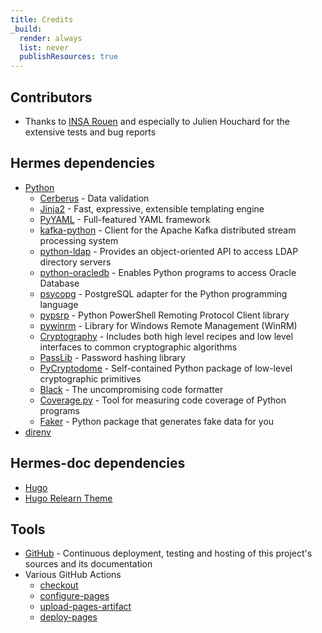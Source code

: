 ```yaml
---
title: Credits
_build:
  render: always
  list: never
  publishResources: true
---
```


## Contributors

- Thanks to [INSA Rouen](https://www.insa-rouen.fr/) and especially to Julien Houchard for the extensive tests and bug reports

## Hermes dependencies

- [Python](https://www.python.org/)
  - [Cerberus](https://docs.python-cerberus.org/) - Data validation
  - [Jinja2](https://jinja.palletsprojects.com/) - Fast, expressive, extensible templating engine
  - [PyYAML](https://pyyaml.org/) - Full-featured YAML framework
  - [kafka-python](https://kafka-python.readthedocs.io/) - Client for the Apache Kafka distributed stream processing system
  - [python-ldap](https://www.python-ldap.org/) - Provides an object-oriented API to access LDAP directory servers
  - [python-oracledb](https://python-oracledb.readthedocs.io/) - Enables Python programs to access Oracle Database
  - [psycopg](https://www.psycopg.org/) - PostgreSQL adapter for the Python programming language
  - [pypsrp](https://github.com/jborean93/pypsrp) - Python PowerShell Remoting Protocol Client library
  - [pywinrm](https://github.com/diyan/pywinrm/) - Library for Windows Remote Management (WinRM)
  - [Cryptography](https://cryptography.io/en/latest/) - Includes both high level recipes and low level interfaces to common cryptographic algorithms
  - [PassLib](https://passlib.readthedocs.io/) - Password hashing library
  - [PyCryptodome](https://www.pycryptodome.org/) - Self-contained Python package of low-level cryptographic primitives
  - [Black](https://black.readthedocs.io/) - The uncompromising code formatter
  - [Coverage.py](https://coverage.readthedocs.io/) - Tool for measuring code coverage of Python programs
  - [Faker](https://github.com/joke2k/faker) - Python package that generates fake data for you
- [direnv](https://direnv.net/)

## Hermes-doc dependencies

- [Hugo](https://gohugo.io/)
- [Hugo Relearn Theme](https://mcshelby.github.io/hugo-theme-relearn/)

## Tools

- [GitHub](https://github.com) - Continuous deployment, testing and hosting of this project's sources and its documentation
- Various GitHub Actions
  - [checkout](https://github.com/actions/checkout)
  - [configure-pages](https://github.com/actions/configure-pages)
  - [upload-pages-artifact](https://github.com/actions/upload-pages-artifact)
  - [deploy-pages](https://github.com/actions/deploy-pages)
